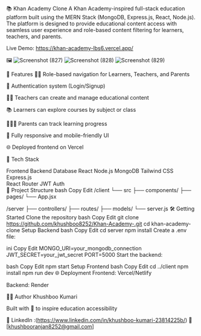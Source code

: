 📚 Khan Academy Clone
A Khan Academy-inspired full-stack education platform built using the MERN Stack (MongoDB, Express.js, React, Node.js). The platform is designed to provide educational content access with seamless user experience and role-based content filtering for learners, teachers, and parents.

Live Demo: https://khan-academy-lbs6.vercel.app/

🖼️ ![Screenshot (827)](https://github.com/user-attachments/assets/5ee1a539-c6c4-46d9-a86e-3b977b37c01a)
![Screenshot (828)](https://github.com/user-attachments/assets/a31e1d52-96e0-4a1f-8df8-16afd87e04fd)
![Screenshot (829)](https://github.com/user-attachments/assets/1b4d634e-4198-43b3-b0c8-8748904d9339)

🚀 Features
👩‍🎓 Role-based navigation for Learners, Teachers, and Parents

🔐 Authentication system (Login/Signup)

🧑‍🏫 Teachers can create and manage educational content

📚 Learners can explore courses by subject or class

👨‍👩‍👧 Parents can track learning progress

📱 Fully responsive and mobile-friendly UI

🌐 Deployed frontend on Vercel

🧰 Tech Stack

Frontend	Backend	Database
React	Node.js	MongoDB
Tailwind CSS	Express.js	
React Router	JWT Auth	
📁 Project Structure
bash
Copy
Edit
/client
  └── src
      ├── components/
      ├── pages/
      └── App.jsx

/server
  ├── controllers/
  ├── routes/
  ├── models/
  └── server.js
🛠️ Getting Started
Clone the repository
bash
Copy
Edit
git clone https://github.com/khushboo8252/Khan-Academy-.git
cd khan-academy-clone
Setup Backend
bash
Copy
Edit
cd server
npm install
Create a .env file:

ini
Copy
Edit
MONGO_URI=your_mongodb_connection
JWT_SECRET=your_jwt_secret
PORT=5000
Start the backend:

bash
Copy
Edit
npm start
Setup Frontend
bash
Copy
Edit
cd ../client
npm install
npm run dev
🌐 Deployment
Frontend: Vercel/Netlify

Backend: Render 

🧑‍💻 Author
Khushboo Kumari

Built with 💙 to inspire education accessibility

📍 LinkedIn :(https://www.linkedin.com/in/khushboo-kumari-23814225b/)
📧 [khushbooranjan8252@gmail.com]
